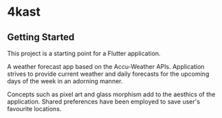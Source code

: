 # 4kast

## Getting Started

This project is a starting point for a Flutter application.

A weather forecast app based on the Accu-Weather APIs. Application strives to provide current weather and daily forecasts for the upcoming days of the week in an adorning manner. 

Concepts such as pixel art and glass morphism add to the aesthics of the application. Shared preferences have been employed to save user's favourite locations.
